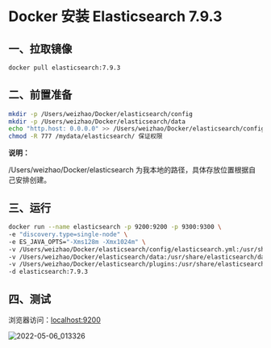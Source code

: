 # Docker 安装 Elasticsearch 7.9.3

## 一、拉取镜像

```bash
docker pull elasticsearch:7.9.3
```

## 二、前置准备

```bash
mkdir -p /Users/weizhao/Docker/elasticsearch/config
mkdir -p /Users/weizhao/Docker/elasticsearch/data
echo "http.host: 0.0.0.0" >> /Users/weizhao/Docker/elasticsearch/config/elasticsearch.yml
chmod -R 777 /mydata/elasticsearch/ 保证权限
```

**说明：**

/Users/weizhao/Docker/elasticsearch 为我本地的路径，具体存放位置根据自己安排创建。

## 三、运行

```bash
docker run --name elasticsearch -p 9200:9200 -p 9300:9300 \
-e "discovery.type=single-node" \
-e ES_JAVA_OPTS="-Xms128m -Xmx1024m" \
-v /Users/weizhao/Docker/elasticsearch/config/elasticsearch.yml:/usr/share/elasticsearch/config/elasticsearch.yml \
-v /Users/weizhao/Docker/elasticsearch/data:/usr/share/elasticsearch/data \
-v /Users/weizhao/Docker/elasticsearch/plugins:/usr/share/elasticsearch/plugins \
-d elasticsearch:7.9.3
```

## 四、测试

浏览器访问：[localhost:9200](http://localhost:9200/)

![2022-05-06_013326](https://img.qinweizhao.comimg/2022/05/2022-05-06_013326.png)
